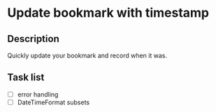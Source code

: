 # Update bookmark with timestamp

## Description

Quickly update your bookmark and record when it was.

## Task list

- [ ] error handling
- [ ] DateTimeFormat subsets
